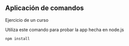## Aplicación de comandos

Ejercicio de un curso



Utiliza este comando para probar la app hecha en node.js

```
npm install 
```